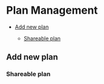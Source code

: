 
# Plan Management  
<!-- TOC -->

* [Add new plan](/docs/Plan-Management.md#add-new-plan)  

  * [Shareable plan](/docs/Plan-Management.md#shareable-plan)  
<!-- TOC -->  
## Add new plan  
### Shareable plan  
